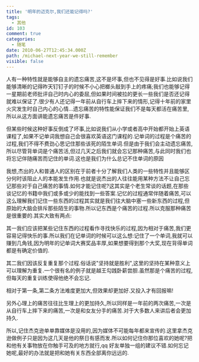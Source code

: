 ```yaml
---
title: '明年的迈克尔,我们还能记得吗?'
tags:
  - 其他
id: 103
comment: true
categories:
  - 随笔
date: 2010-06-27T12:45:34.000Z
path: /michael-next-year-we-still-remember
visible: false
---
```


人有一种特性就是能够自主的遗忘痛苦,这不是坏事,但也不见得是好事.比如说我们能够清晰的记得昨天钉钉子的时候不小心把榔头敲到手上的疼痛;我们也能够记得一星期前老师批评自己时内心的委屈,但如果时间被拉的更长一些我们是否还记得就难以保证了.很少有人还记得一年前从自行车上摔下来的情形,记得十年前的家里火灾发生时自己内心的心情...遗忘痛苦的特性能保证我们不是每天都活在痛苦里,所以从这方面讲能遗忘痛苦是件好事.

但某些时候这种好事反倒成了坏事,比如说我们从小学或者高中开始都开始上英语课程了,如果不记单词我想自己会很喜欢英语这门课程的.记单词的过程是个痛苦的过程,我们不得不费劲心思记住那些该死的陌生单词.但是由于我们会主动遗忘痛苦,所以尽管背单词是个痛苦活,但过几天之后我们就会忘记那种痛苦,与此同时我们也将忘记伴随痛苦而记住的单词.这也是我们为什么总记不住单词的原因

我想,杰出的人和普通人的区别在于前者十分了解我们人类的一些特性并且能够区分何时该阻止人的本能发生作用.也就是说杰出的人往往能用某种方法不让自己忘记那些对于自己痛苦的事情.如何才能记住呢?这其实是个老生常谈的话题,在那些谈记忆的书籍中我们或多或少的能找到一些答案.记忆的过程通常伴随着痛苦,可以这么理解我们记住一些东西的过程其实就是我们往大脑中塞一些新东西的过程,但原始的大脑会排斥那些陌生的事物.所以记东西是个痛苦的过程.所以克服那种痛苦是很重要的.其实大致有两点:

其一我们应该把某些记住东西的过程看作寻找快乐的过程,因为相对于痛苦,我们更容易记得快乐的事.所以我们在记单词的时候可以这么想:记住了一个单词,我就可以赚到几角钱,因为明年的记单词大赛奖品丰厚,如果想要得到那个大奖,现在背得单词都是有确定价值的.

其二我们因该反复重复那个过程.俗话说"坚持就是胜利",这里的坚持在某种意义上可以理解为重复.一个很有名的例子就是越王勾践卧薪尝胆.虽然那是个痛苦的过程,但每天的重复训练使得他绝不会忘记.

相对于第一条,第二条方法难度更加大,但效果却更加好.又投入才有回报嘛!

另外心理上的痛苦往往比生理上的更加持久,所以同样是一年前的两次痛苦,一次是从自行车上摔下来的痛苦,一次是和女友分手的痛苦.对于大多数人来讲后者会更加持久.

所以,记住杰克逊单单靠媒体是没用的,因为媒体不可能每年都来宣传的.这里拿杰克逊做例子只是因为这几天是他的祭日有感而发.所以如何记住你那位喜欢的她呢?把和他有关事物放在你触手可及的地方就行,qq 好友单独一组的建议不错.如何忘记她呢,最好的办法就是把和她有关东西全部离你远远的.
